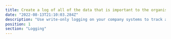 ```yaml
---
title: Create a log of all of the data that is important to the organisation
date: "2022-08-13T21:10:03.284Z"
description: "Use write-only logging on your company systems to track access and maintain an audit log. Think of the 4 W's: when, who, what, where. When was it accessed? Who wanted access? What was accessed? Where was the data sent to?"
position: 1
section: "Logging"
---
```

